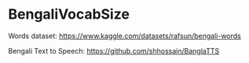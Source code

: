 # BengaliVocabSize


Words dataset: https://www.kaggle.com/datasets/rafsun/bengali-words


Bengali Text to Speech: https://github.com/shhossain/BanglaTTS
